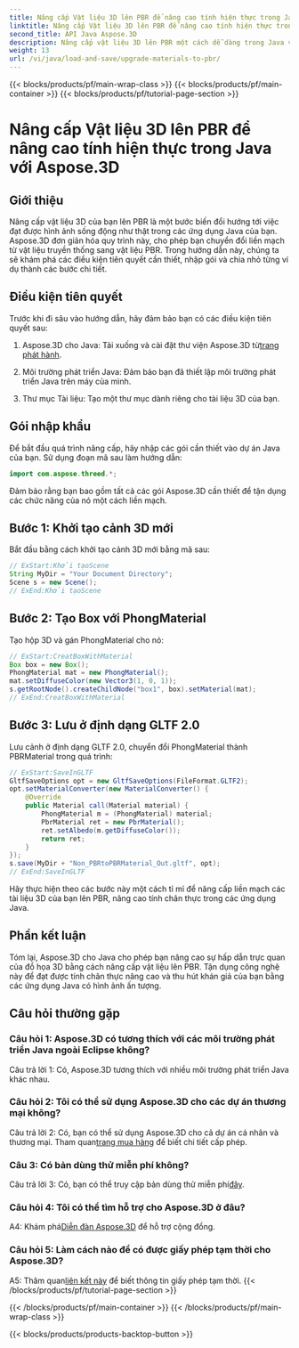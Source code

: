 ```yaml
---
title: Nâng cấp Vật liệu 3D lên PBR để nâng cao tính hiện thực trong Java với Aspose.3D
linktitle: Nâng cấp Vật liệu 3D lên PBR để nâng cao tính hiện thực trong Java với Aspose.3D
second_title: API Java Aspose.3D
description: Nâng cấp vật liệu 3D lên PBR một cách dễ dàng trong Java với Aspose.3D. Đạt được độ chân thực nâng cao để có được hình ảnh quyến rũ.
weight: 13
url: /vi/java/load-and-save/upgrade-materials-to-pbr/
---
```


{{< blocks/products/pf/main-wrap-class >}}
{{< blocks/products/pf/main-container >}}
{{< blocks/products/pf/tutorial-page-section >}}

# Nâng cấp Vật liệu 3D lên PBR để nâng cao tính hiện thực trong Java với Aspose.3D

## Giới thiệu

Nâng cấp vật liệu 3D của bạn lên PBR là một bước biến đổi hướng tới việc đạt được hình ảnh sống động như thật trong các ứng dụng Java của bạn. Aspose.3D đơn giản hóa quy trình này, cho phép bạn chuyển đổi liền mạch từ vật liệu truyền thống sang vật liệu PBR. Trong hướng dẫn này, chúng ta sẽ khám phá các điều kiện tiên quyết cần thiết, nhập gói và chia nhỏ từng ví dụ thành các bước chi tiết.

## Điều kiện tiên quyết

Trước khi đi sâu vào hướng dẫn, hãy đảm bảo bạn có các điều kiện tiên quyết sau:

1.  Aspose.3D cho Java: Tải xuống và cài đặt thư viện Aspose.3D từ[trang phát hành](https://releases.aspose.com/3d/java/).

2. Môi trường phát triển Java: Đảm bảo bạn đã thiết lập môi trường phát triển Java trên máy của mình.

3. Thư mục Tài liệu: Tạo một thư mục dành riêng cho tài liệu 3D của bạn.

## Gói nhập khẩu

Để bắt đầu quá trình nâng cấp, hãy nhập các gói cần thiết vào dự án Java của bạn. Sử dụng đoạn mã sau làm hướng dẫn:

```java
import com.aspose.threed.*;
```

Đảm bảo rằng bạn bao gồm tất cả các gói Aspose.3D cần thiết để tận dụng các chức năng của nó một cách liền mạch.

## Bước 1: Khởi tạo cảnh 3D mới

Bắt đầu bằng cách khởi tạo cảnh 3D mới bằng mã sau:

```java
// ExStart:Khởi tạoScene
String MyDir = "Your Document Directory";
Scene s = new Scene();
// ExEnd:Khởi tạoScene
```

## Bước 2: Tạo Box với PhongMaterial

Tạo hộp 3D và gán PhongMaterial cho nó:

```java
// ExStart:CreatBoxWithMaterial
Box box = new Box();
PhongMaterial mat = new PhongMaterial();
mat.setDiffuseColor(new Vector3(1, 0, 1));
s.getRootNode().createChildNode("box1", box).setMaterial(mat);
// ExEnd:CreatBoxWithMaterial
```

## Bước 3: Lưu ở định dạng GLTF 2.0

Lưu cảnh ở định dạng GLTF 2.0, chuyển đổi PhongMaterial thành PBRMaterial trong quá trình:

```java
// ExStart:SaveInGLTF
GltfSaveOptions opt = new GltfSaveOptions(FileFormat.GLTF2);
opt.setMaterialConverter(new MaterialConverter() {
    @Override
    public Material call(Material material) {
        PhongMaterial m = (PhongMaterial) material;
        PbrMaterial ret = new PbrMaterial();
        ret.setAlbedo(m.getDiffuseColor());
        return ret;
    }
});
s.save(MyDir + "Non_PBRtoPBRMaterial_Out.gltf", opt);
// ExEnd:SaveInGLTF
```

Hãy thực hiện theo các bước này một cách tỉ mỉ để nâng cấp liền mạch các tài liệu 3D của bạn lên PBR, nâng cao tính chân thực trong các ứng dụng Java.

## Phần kết luận

Tóm lại, Aspose.3D cho Java cho phép bạn nâng cao sự hấp dẫn trực quan của đồ họa 3D bằng cách nâng cấp vật liệu lên PBR. Tận dụng công nghệ này để đạt được tính chân thực nâng cao và thu hút khán giả của bạn bằng các ứng dụng Java có hình ảnh ấn tượng.

## Câu hỏi thường gặp

### Câu hỏi 1: Aspose.3D có tương thích với các môi trường phát triển Java ngoài Eclipse không?

Câu trả lời 1: Có, Aspose.3D tương thích với nhiều môi trường phát triển Java khác nhau.

### Câu hỏi 2: Tôi có thể sử dụng Aspose.3D cho các dự án thương mại không?

 Câu trả lời 2: Có, bạn có thể sử dụng Aspose.3D cho cả dự án cá nhân và thương mại. Tham quan[trang mua hàng](https://purchase.aspose.com/buy) để biết chi tiết cấp phép.

### Câu 3: Có bản dùng thử miễn phí không?

Câu trả lời 3: Có, bạn có thể truy cập bản dùng thử miễn phí[đây](https://releases.aspose.com/).

### Câu hỏi 4: Tôi có thể tìm hỗ trợ cho Aspose.3D ở đâu?

 A4: Khám phá[Diễn đàn Aspose.3D](https://forum.aspose.com/c/3d/18) để hỗ trợ cộng đồng.

### Câu hỏi 5: Làm cách nào để có được giấy phép tạm thời cho Aspose.3D?

 A5: Thăm quan[liên kết này](https://purchase.aspose.com/temporary-license/) để biết thông tin giấy phép tạm thời.
{{< /blocks/products/pf/tutorial-page-section >}}

{{< /blocks/products/pf/main-container >}}
{{< /blocks/products/pf/main-wrap-class >}}

{{< blocks/products/products-backtop-button >}}
